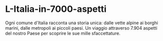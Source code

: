 # L-Italia-in-7000-aspetti
Ogni comune d'Italia racconta una storia unica: dalle vette alpine ai borghi marini, dalle metropoli ai piccoli paesi. Un viaggio attraverso 7.904 aspetti del nostro Paese per scoprire le sue mille sfaccettature.
